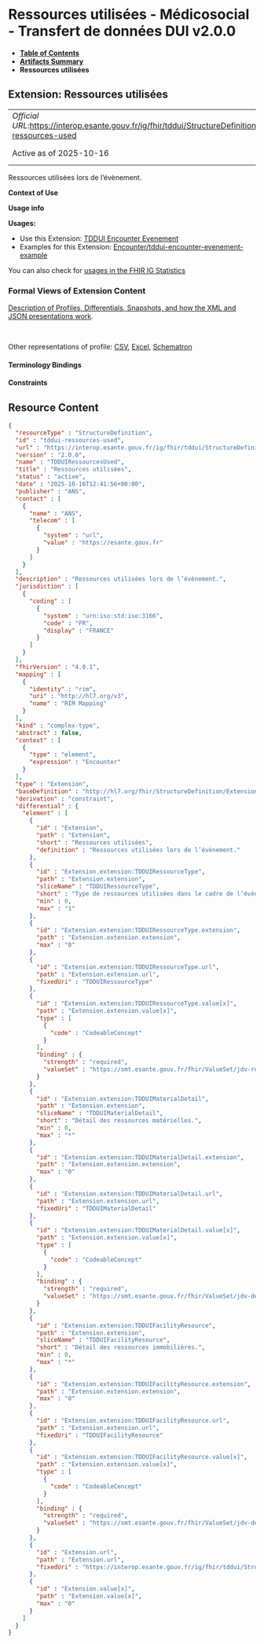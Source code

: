 # Ressources utilisées - Médicosocial - Transfert de données DUI v2.0.0

* [**Table of Contents**](toc.md)
* [**Artifacts Summary**](artifacts.md)
* **Ressources utilisées**

## Extension: Ressources utilisées 

| | |
| :--- | :--- |
| *Official URL*:https://interop.esante.gouv.fr/ig/fhir/tddui/StructureDefinition/tddui-ressources-used | *Version*:2.0.0 |
| Active as of 2025-10-16 | *Computable Name*:TDDUIRessourcesUsed |

Ressources utilisées lors de l’évènement.

**Context of Use**

**Usage info**

**Usages:**

* Use this Extension: [TDDUI Encounter Evenement](StructureDefinition-tddui-encounter-evenement.md)
* Examples for this Extension: [Encounter/tddui-encounter-evenement-example](Encounter-tddui-encounter-evenement-example.md)

You can also check for [usages in the FHIR IG Statistics](https://packages2.fhir.org/xig/ans.fhir.fr.tddui|current/StructureDefinition/tddui-ressources-used)

### Formal Views of Extension Content

 [Description of Profiles, Differentials, Snapshots, and how the XML and JSON presentations work](http://build.fhir.org/ig/FHIR/ig-guidance/readingIgs.html#structure-definitions). 

 

Other representations of profile: [CSV](StructureDefinition-tddui-ressources-used.csv), [Excel](StructureDefinition-tddui-ressources-used.xlsx), [Schematron](StructureDefinition-tddui-ressources-used.sch) 

#### Terminology Bindings

#### Constraints



## Resource Content

```json
{
  "resourceType" : "StructureDefinition",
  "id" : "tddui-ressources-used",
  "url" : "https://interop.esante.gouv.fr/ig/fhir/tddui/StructureDefinition/tddui-ressources-used",
  "version" : "2.0.0",
  "name" : "TDDUIRessourcesUsed",
  "title" : "Ressources utilisées",
  "status" : "active",
  "date" : "2025-10-16T12:41:56+00:00",
  "publisher" : "ANS",
  "contact" : [
    {
      "name" : "ANS",
      "telecom" : [
        {
          "system" : "url",
          "value" : "https://esante.gouv.fr"
        }
      ]
    }
  ],
  "description" : "Ressources utilisées lors de l’évènement.",
  "jurisdiction" : [
    {
      "coding" : [
        {
          "system" : "urn:iso:std:iso:3166",
          "code" : "FR",
          "display" : "FRANCE"
        }
      ]
    }
  ],
  "fhirVersion" : "4.0.1",
  "mapping" : [
    {
      "identity" : "rim",
      "uri" : "http://hl7.org/v3",
      "name" : "RIM Mapping"
    }
  ],
  "kind" : "complex-type",
  "abstract" : false,
  "context" : [
    {
      "type" : "element",
      "expression" : "Encounter"
    }
  ],
  "type" : "Extension",
  "baseDefinition" : "http://hl7.org/fhir/StructureDefinition/Extension",
  "derivation" : "constraint",
  "differential" : {
    "element" : [
      {
        "id" : "Extension",
        "path" : "Extension",
        "short" : "Ressources utilisées",
        "definition" : "Ressources utilisées lors de l’évènement."
      },
      {
        "id" : "Extension.extension:TDDUIRessourceType",
        "path" : "Extension.extension",
        "sliceName" : "TDDUIRessourceType",
        "short" : "Type de ressources utilisées dans le cadre de l’évènement.",
        "min" : 0,
        "max" : "1"
      },
      {
        "id" : "Extension.extension:TDDUIRessourceType.extension",
        "path" : "Extension.extension.extension",
        "max" : "0"
      },
      {
        "id" : "Extension.extension:TDDUIRessourceType.url",
        "path" : "Extension.extension.url",
        "fixedUri" : "TDDUIRessourceType"
      },
      {
        "id" : "Extension.extension:TDDUIRessourceType.value[x]",
        "path" : "Extension.extension.value[x]",
        "type" : [
          {
            "code" : "CodeableConcept"
          }
        ],
        "binding" : {
          "strength" : "required",
          "valueSet" : "https://smt.esante.gouv.fr/fhir/ValueSet/jdv-ressource-utilisee-cisis"
        }
      },
      {
        "id" : "Extension.extension:TDDUIMaterialDetail",
        "path" : "Extension.extension",
        "sliceName" : "TDDUIMaterialDetail",
        "short" : "Détail des ressources matérielles.",
        "min" : 0,
        "max" : "*"
      },
      {
        "id" : "Extension.extension:TDDUIMaterialDetail.extension",
        "path" : "Extension.extension.extension",
        "max" : "0"
      },
      {
        "id" : "Extension.extension:TDDUIMaterialDetail.url",
        "path" : "Extension.extension.url",
        "fixedUri" : "TDDUIMaterialDetail"
      },
      {
        "id" : "Extension.extension:TDDUIMaterialDetail.value[x]",
        "path" : "Extension.extension.value[x]",
        "type" : [
          {
            "code" : "CodeableConcept"
          }
        ],
        "binding" : {
          "strength" : "required",
          "valueSet" : "https://smt.esante.gouv.fr/fhir/ValueSet/jdv-detail-materiel-specialise-cisis"
        }
      },
      {
        "id" : "Extension.extension:TDDUIFacilityResource",
        "path" : "Extension.extension",
        "sliceName" : "TDDUIFacilityResource",
        "short" : "Détail des ressources immobilières.",
        "min" : 0,
        "max" : "*"
      },
      {
        "id" : "Extension.extension:TDDUIFacilityResource.extension",
        "path" : "Extension.extension.extension",
        "max" : "0"
      },
      {
        "id" : "Extension.extension:TDDUIFacilityResource.url",
        "path" : "Extension.extension.url",
        "fixedUri" : "TDDUIFacilityResource"
      },
      {
        "id" : "Extension.extension:TDDUIFacilityResource.value[x]",
        "path" : "Extension.extension.value[x]",
        "type" : [
          {
            "code" : "CodeableConcept"
          }
        ],
        "binding" : {
          "strength" : "required",
          "valueSet" : "https://smt.esante.gouv.fr/fhir/ValueSet/jdv-detail-ressource-immobiliere-utilisee-cisis"
        }
      },
      {
        "id" : "Extension.url",
        "path" : "Extension.url",
        "fixedUri" : "https://interop.esante.gouv.fr/ig/fhir/tddui/StructureDefinition/tddui-ressources-used"
      },
      {
        "id" : "Extension.value[x]",
        "path" : "Extension.value[x]",
        "max" : "0"
      }
    ]
  }
}

```

